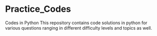 # Practice_Codes
Codes in Python
This repository contains code solutions in python for various questions ranging in different difficulty levels and topics as well.
